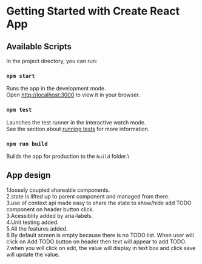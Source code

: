 # Getting Started with Create React App

## Available Scripts

In the project directory, you can run:

### `npm start`

Runs the app in the development mode.\
Open [http://localhost:3000](http://localhost:3000) to view it in your browser.

### `npm test`

Launches the test runner in the interactive watch mode.\
See the section about [running tests](https://facebook.github.io/create-react-app/docs/running-tests) for more information.

### `npm run build`

Builds the app for production to the `build` folder.\

## App design
1.loosely coupled shareable components.\
2.state is lifted up to parent component and managed from there.\
3.use of context api made easy to share the state to show/hide add TODO component on header button click.\
3.Acessiblity added by aria-labels.\
4.Unit testing added.\
5.All the features added.\
6.By default screen is empty because there is no TODO list. When user will click on Add TODO button on header then text will appear to add TODO.\
7.when you will click on edit, the value will display in text box and click save will update the value.
